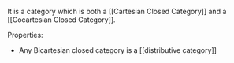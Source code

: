 It is a category which is both a [[Cartesian Closed Category]] and a [[Cocartesian Closed Category]].


Properties:

- Any Bicartesian closed category is a [[distributive category]]